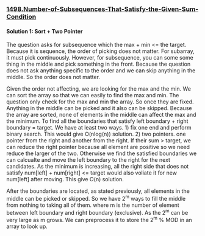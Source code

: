 ### [1498.Number-of-Subsequences-That-Satisfy-the-Given-Sum-Condition](https://leetcode.com/problems/number-of-subsequences-that-satisfy-the-given-sum-condition)

#### Solution 1: Sort + Two Pointer

The question asks for subsequence which the max + min <= the target. Because it is sequence, the order of picking does not matter. For subarray, it must pick continuously. However, for subsequence, you can some some thing in the middle and pick something in the front. Because the question does not ask anything specific to the order and we can skip anything in the middle. So the order does not matter. 

Given the order not affecting, we are looking for the max and the min. We can sort the array so that we can easily to find the max and min. The question only check for the max and min the array. So once they are fixed. Anything in the middle can be picked and it also can be skipped. Because the array are sorted, none of elements in the middle can affect the max and the minimum. To find all the boundaries that satisfy left boundary + right boundary = target. We have at least two ways. 1) fix one end and perform binary search. This would give O(nlog(n)) solution. 2) two pointers. one pointer from the right and another from the right. If their sum > target, we can reduce the right pointer because all element are positive so we need reduce the larger of the two. Otherwise we find the satisfied boundaries we can calcualte and move the left boundary to the right for the next candidates. As the minimum is increasing, all the right side that does not satisfy num[left] + num[right] <= target would also voliate it for new num[left] after moving. This give O(n) solution. 

After the boundaries are located, as stated previously, all elements in the middle can be picked or skipped. So we have 2<sup>m</sup> ways to fill the middle from nothing to taking all of them. where m is the number of element between left boundary and right boundary (exclusive). As the  2<sup>m</sup> can be very large as m grows. We can preprocess it to store the 2<sup>m</sup> % MOD in an array to look up.
